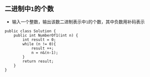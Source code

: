 ## 二进制中`1`的个数
* 输入一个整数，输出该数二进制表示中`1`的个数，其中负数用补码表示
    
```
public class Solution {
    public int NumberOf1(int n) {
        int result = 0;
        while (n != 0){
            result ++;
            n = n&(n-1);
        }
        return result;
    }
}
```


